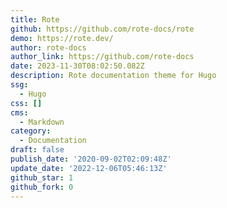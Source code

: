 ```yaml
---
title: Rote
github: https://github.com/rote-docs/rote
demo: https://rote.dev/
author: rote-docs
author_link: https://github.com/rote-docs
date: 2023-11-30T08:02:50.082Z
description: Rote documentation theme for Hugo
ssg:
  - Hugo
css: []
cms:
  - Markdown
category:
  - Documentation
draft: false
publish_date: '2020-09-02T02:09:48Z'
update_date: '2022-12-06T05:46:13Z'
github_star: 1
github_fork: 0
---
```

